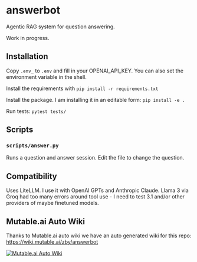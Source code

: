 # answerbot
Agentic RAG system for question answering.

Work in progress.

## Installation

Copy `.env_` to `.env` and fill in your OPENAI_API_KEY. You can also set the environment variable in the shell.

Install the requirements with `pip install -r requirements.txt`

Install the package. I am installing it in an editable form: `pip install -e .`

Run tests:
`pytest tests/`


## Scripts

### `scripts/answer.py`
Runs a question and answer session.
Edit the file to change the question.


## Compatibility
Uses LiteLLM. I use it with OpenAI GPTs and Anthropic Claude. Llama 3 via Groq had too many errors around tool use - I need to test 3.1 and/or other providers of maybe finetuned models.

## Mutable.ai Auto Wiki
Thanks to Mutable.ai auto wiki we have an auto generated wiki for this repo: https://wiki.mutable.ai/zby/answerbot

[![Mutable.ai Auto Wiki](https://img.shields.io/badge/Auto_Wiki-Mutable.ai-blue)](https://wiki.mutable.ai/FollettSchoolSolutions/perfmon4j)